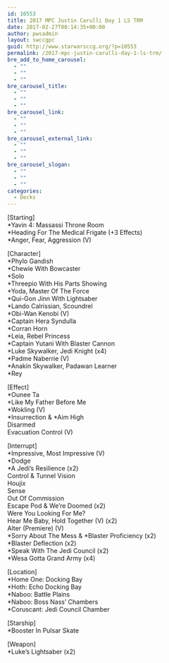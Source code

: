 ```yaml
---
id: 10553
title: 2017 MPC Justin Carulli Day 1 LS TRM
date: 2017-02-27T00:14:35+00:00
author: pwsadmin
layout: swccgpc
guid: http://www.starwarsccg.org/?p=10553
permalink: /2017-mpc-justin-carulli-day-1-ls-trm/
bre_add_to_home_carousel:
  - ""
  - ""
  - ""
bre_carousel_title:
  - ""
  - ""
  - ""
bre_carousel_link:
  - ""
  - ""
  - ""
bre_carousel_external_link:
  - ""
  - ""
  - ""
bre_carousel_slogan:
  - ""
  - ""
  - ""
categories:
  - Decks
---
```

[Starting]  
*Yavin 4: Massassi Throne Room  
*Heading For The Medical Frigate (+3 Effects)  
*Anger, Fear, Aggression (V)

[Character]  
*Phylo Gandish  
*Chewie With Bowcaster  
*Solo  
*Threepio With His Parts Showing  
*Yoda, Master Of The Force  
*Qui-Gon Jinn With Lightsaber  
*Lando Calrissian, Scoundrel  
*Obi-Wan Kenobi (V)  
*Captain Hera Syndulla  
*Corran Horn  
*Leia, Rebel Princess  
*Captain Yutani With Blaster Cannon  
*Luke Skywalker, Jedi Knight (x4)  
*Padme Naberrie (V)  
*Anakin Skywalker, Padawan Learner  
*Rey

[Effect]  
*Ounee Ta  
*Like My Father Before Me  
*Wokling (V)  
\*Insurrection & \*Aim High  
Disarmed  
Evacuation Control (V)

[Interrupt]  
*Impressive, Most Impressive (V)  
*Dodge  
*A Jedi&#8217;s Resilience (x2)  
Control & Tunnel Vision  
Houjix  
Sense  
Out Of Commission  
Escape Pod & We&#8217;re Doomed (x2)  
Were You Looking For Me?  
Hear Me Baby, Hold Together (V) (x2)  
Alter (Premiere) (V)  
\*Sorry About The Mess & \*Blaster Proficiency (x2)  
*Blaster Deflection (x2)  
*Speak With The Jedi Council (x2)  
*Wesa Gotta Grand Army (x4)

[Location]  
*Home One: Docking Bay  
*Hoth: Echo Docking Bay  
*Naboo: Battle Plains  
*Naboo: Boss Nass&#8217; Chambers  
*Coruscant: Jedi Council Chamber

[Starship]  
*Booster In Pulsar Skate

[Weapon]  
*Luke&#8217;s Lightsaber (x2)